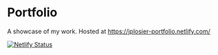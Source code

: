 # Portfolio
A showcase of my work.
Hosted at https://jplosier-portfolio.netlify.com/



[![Netlify Status](https://api.netlify.com/api/v1/badges/967ec26e-276c-4967-ac7a-82336c232314/deploy-status)](https://app.netlify.com/sites/jplosier-portfolio/deploys)
